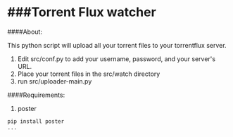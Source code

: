 ###Torrent Flux watcher
===========

####About:

This python script will upload all your torrent files to your torrentflux server.

1. Edit src/conf.py to add your username, password, and your server's URL.
2. Place your torrent files in the src/watch directory
3. run src/uploader-main.py

####Requirements:
1. poster

```
pip install poster
...
```
